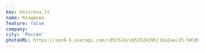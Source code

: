 ```yaml
---
key: kozireva_ls
name: Козырева 
feature: false
company: 
city: 'Россия'
photoURL: https://sun9-5.userapi.com/c851524/v851524395/1ba2ae/25-50lB9T3U.jpg
---
```

